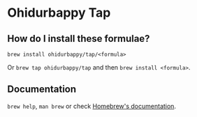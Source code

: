 # Ohidurbappy Tap

## How do I install these formulae?

`brew install ohidurbappy/tap/<formula>`

Or `brew tap ohidurbappy/tap` and then `brew install <formula>`.

## Documentation

`brew help`, `man brew` or check [Homebrew's documentation](https://docs.brew.sh).
